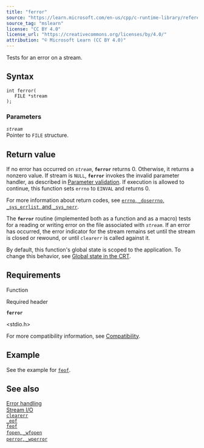 ```yaml
---
title: "ferror"
source: "https://learn.microsoft.com/en-us/cpp/c-runtime-library/reference/ferror?view=msvc-170"
source_tag: "mslearn"
license: "CC BY 4.0"
license_url: "https://creativecommons.org/licenses/by/4.0/"
attribution: "© Microsoft Learn (CC BY 4.0)"
---
```

Tests for an error on a stream.

## Syntax

```
int ferror(
   FILE *stream
);
```

### Parameters

_`stream`_  
Pointer to `FILE` structure.

## Return value

If no error has occurred on _`stream`_, **`ferror`** returns 0. Otherwise, it returns a nonzero value. If stream is `NULL`, **`ferror`** invokes the invalid parameter handler, as described in [Parameter validation](https://learn.microsoft.com/en-us/cpp/c-runtime-library/parameter-validation?view=msvc-170). If execution is allowed to continue, this function sets `errno` to `EINVAL` and returns 0.

For more information about return codes, see [`errno`, `_doserrno`, `_sys_errlist`, and `_sys_nerr`](https://learn.microsoft.com/en-us/cpp/c-runtime-library/errno-doserrno-sys-errlist-and-sys-nerr?view=msvc-170).

The **`ferror`** routine (implemented both as a function and as a macro) tests for a reading or writing error on the file associated with _`stream`_. If an error has occurred, the error indicator for the stream remains set until the stream is closed or rewound, or until `clearerr` is called against it.

By default, this function's global state is scoped to the application. To change this behavior, see [Global state in the CRT](https://learn.microsoft.com/en-us/cpp/c-runtime-library/global-state?view=msvc-170).

## Requirements

Function

Required header

**`ferror`**

<stdio.h>

For more compatibility information, see [Compatibility](https://learn.microsoft.com/en-us/cpp/c-runtime-library/compatibility?view=msvc-170).

## Example

See the example for [`feof`](https://learn.microsoft.com/en-us/cpp/c-runtime-library/reference/feof?view=msvc-170).

## See also

[Error handling](https://learn.microsoft.com/en-us/cpp/c-runtime-library/error-handling-crt?view=msvc-170)  
[Stream I/O](https://learn.microsoft.com/en-us/cpp/c-runtime-library/stream-i-o?view=msvc-170)  
[`clearerr`](https://learn.microsoft.com/en-us/cpp/c-runtime-library/reference/clearerr?view=msvc-170)  
[`_eof`](https://learn.microsoft.com/en-us/cpp/c-runtime-library/reference/eof?view=msvc-170)  
[`feof`](https://learn.microsoft.com/en-us/cpp/c-runtime-library/reference/feof?view=msvc-170)  
[`fopen`, `_wfopen`](https://learn.microsoft.com/en-us/cpp/c-runtime-library/reference/fopen-wfopen?view=msvc-170)  
[`perror`, `_wperror`](https://learn.microsoft.com/en-us/cpp/c-runtime-library/reference/perror-wperror?view=msvc-170)